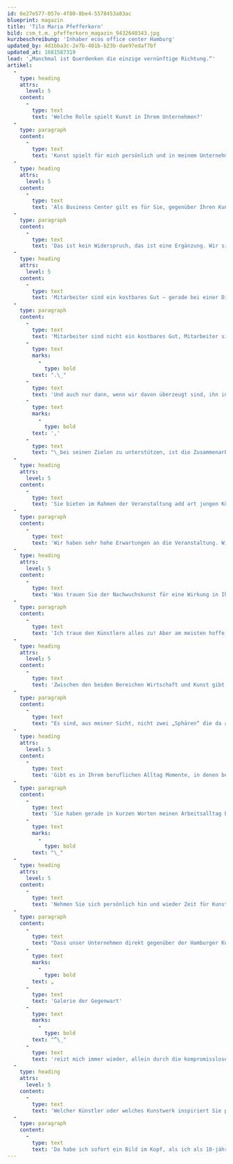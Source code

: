 ```yaml
---
id: 6e27e577-057e-4f80-8be4-5578453a83ac
blueprint: magazin
title: 'Tilo Maria Pfefferkorn'
bild: csm_t.m._pfefferkorn_magazin_9432640343.jpg
kurzbeschreibung: 'Inhaber ecos office center Hamburg'
updated_by: 4d1bba3c-2e7b-401b-b23b-dae97edaf7bf
updated_at: 1681587319
lead: '„Manchmal ist Querdenken die einzige vernünftige Richtung.“'
artikel:
  -
    type: heading
    attrs:
      level: 5
    content:
      -
        type: text
        text: 'Welche Rolle spielt Kunst in Ihrem Unternehmen?'
  -
    type: paragraph
    content:
      -
        type: text
        text: 'Kunst spielt für mich persönlich und in meinem Unternehmen immer eine sehr gewichtige Rolle. Wobei das eine mit dem anderen sehr stark verknüpft ist. Da ich genauso wenig sagen könnte, wo Kunst anfängt und wo sie aufhört, könnte ich auch nicht sagen, wo Arbeit anfängt und wo sie aufhört. Beides sind wichtige Bestandteile in meinem Leben, die ich nicht missen möchte. Dies erklärt auch, warum wir immer wieder Künstler eingeladen haben in unseren Räumen auszustellen. Die Veränderung der Räume war oft frappierend.'
  -
    type: heading
    attrs:
      level: 5
    content:
      -
        type: text
        text: 'Als Business Center gilt es für Sie, gegenüber Ihren Kunden einerseits ein harmonisches Ambiente zu schaffen, andererseits aber auch den einen oder anderen ästhetischen wie auch gedanklichen Impuls zu geben. Ist dies ein Widerspruch für Sie?'
  -
    type: paragraph
    content:
      -
        type: text
        text: 'Das ist kein Widerspruch, das ist eine Ergänzung. Wir sind ein Business Center, und selbstverständlich geht es für meine Kunden und auch für mein Unternehmen auch um Zahlen und Fakten. Dies darf aber nicht den Blick für andere Dinge verstellen. Ich kann ein Budget schreiben und mich trotzdem über ein Bild an der Wand freuen. Und das ist auch gut so. Menschen mit einem „Tunnel-Blick“ haben es schwer, egal in welche Richtung sie schauen.'
  -
    type: heading
    attrs:
      level: 5
    content:
      -
        type: text
        text: 'Mitarbeiter sind ein kostbares Gut – gerade bei einer Dienstleistung wie einem Büroservice. Wie sieht bei Ihnen die Personalentwicklung aus – und spielen dabei auch Impulse aus anderen Disziplinen eine Rolle?'
  -
    type: paragraph
    content:
      -
        type: text
        text: 'Mitarbeiter sind nicht ein kostbares Gut, Mitarbeiter sind das kostbarste Gut in der Dienstleistung. Weil wir dieses Wissen verinnerlicht haben, arbeiten wir seit vielen Jahren sehr intensiv mit John Strelecky & Friends zusammen. Die Zusammenarbeit basiert auf den verschiedenen und weltweit erfolgreichen Büchern von John Strelecky. Er vermittelt dabei keine Dogmen, sondern es geht um persönliche Individualität und Entfaltung. Was willst Du wirklich in Deinem Leben erreichen und erleben? Erst wenn sich ein potentieller Mitarbeiter mit dieser Frage beschäftigt hat, kann er die Entscheidung treffen, ob er bei uns arbeiten möchte'
      -
        type: text
        marks:
          -
            type: bold
        text: ".\_"
      -
        type: text
        text: 'Und auch nur dann, wenn wir davon überzeugt sind, ihn in seinem Tun'
      -
        type: text
        marks:
          -
            type: bold
        text: ','
      -
        type: text
        text: "\_bei seinen Zielen zu unterstützen, ist die Zusammenarbeit für beide Partner sinnvoll."
  -
    type: heading
    attrs:
      level: 5
    content:
      -
        type: text
        text: 'Sie bieten im Rahmen der Veranstaltung add art jungen Künstlern eine Plattform. Gibt es bestimmte Erwartungen, die Sie damit verknüpfen?'
  -
    type: paragraph
    content:
      -
        type: text
        text: 'Wir haben sehr hohe Erwartungen an die Veranstaltung. Wir sind auf unsere beiden Künstler, Julius Bernstein und Bofeng Lin, sehr stolz. Ich glaube, wir haben zwei Ausnahmetalente gefunden, die mit ihrer Kunst zum ersten Mal an eine größere Öffentlichkeit treten. Bereits bei der Auswahl, die wir in einem Dreier-Team getroffen haben, waren wir uns alle sehr schnell einig, dass es die beiden sein müssen. Immerhin war die Auswahl bei 70 begabten jungen Künstlern sehr groß. Und ja, es geht auch um unser Geschäft, natürlich wollen wir auch etwas Gutes für unsere Kunden tun, aber eben nicht mit dem „Dollar-Zeichen“ in den Augen, sondern mit Kunst, Herz und Begeisterung.'
  -
    type: heading
    attrs:
      level: 5
    content:
      -
        type: text
        text: 'Was trauen Sie der Nachwuchskunst für eine Wirkung in Ihrem Unternehmen zu – auf Mitarbeiter, aber auch auf Kunden?'
  -
    type: paragraph
    content:
      -
        type: text
        text: 'Ich traue den Künstlern alles zu! Aber am meisten hoffe ich, dass der Funke der Begeisterung auf Kunden, Gäste und auch auf die Mitarbeiter überspringt.'
  -
    type: heading
    attrs:
      level: 5
    content:
      -
        type: text
        text: 'Zwischen den beiden Bereichen Wirtschaft und Kunst gibt es häufig noch Berührungsängste. Ist das aus Ihrer Sicht gerechtfertigt?'
  -
    type: paragraph
    content:
      -
        type: text
        text: "Es sind, aus meiner Sicht, nicht zwei „Sphären“ die da aufeinander treffen, sondern zwei kreative Prozesse, die es gilt zu verbinden. Um am Ende etwas Besseres in beiden Prozessen zu erhalten.\_"
  -
    type: heading
    attrs:
      level: 5
    content:
      -
        type: text
        text: 'Gibt es in Ihrem beruflichen Alltag Momente, in denen besondere Kreativität oder ein „Querdenken“ gefragt ist? Wovon lassen Sie sich dabei leiten?'
  -
    type: paragraph
    content:
      -
        type: text
        text: 'Sie haben gerade in kurzen Worten meinen Arbeitsalltag beschrieben. Die Zusammenarbeit mit Gründern, Selbständigen und kreativen Menschen und Unternehmen erfordert immer ein gerütteltes Maß an Kreativität. Da ist „Querdenken“ manchmal die einzige „vernünftige“ Richtung. Leiten lasse ich mich dabei immer von den Wünschen meiner Kunden, dem Zweck meines Unternehmens und den Mitarbeitern.'
      -
        type: text
        marks:
          -
            type: bold
        text: "\_"
  -
    type: heading
    attrs:
      level: 5
    content:
      -
        type: text
        text: 'Nehmen Sie sich persönlich hin und wieder Zeit für Kunst und Kultur?'
  -
    type: paragraph
    content:
      -
        type: text
        text: "Dass unser Unternehmen direkt gegenüber der Hamburger Kunsthalle liegt, ist ein Umstand, den ich seit vielen Jahren sehr begrüße. Ich war immer ein großer Fan der Kunsthalle, bin aber nach der Fertigstellung des Umbaus ein noch größerer geworden. Die Werke präsentieren sich im wahrsten Sinne des Wortes in anderem Licht, und ich liebe die Räumlichkeiten. Speziell die\_"
      -
        type: text
        marks:
          -
            type: bold
        text: „
      -
        type: text
        text: 'Galerie der Gegenwart'
      -
        type: text
        marks:
          -
            type: bold
        text: "“\_"
      -
        type: text
        text: 'reizt mich immer wieder, allein durch die kompromisslose Architektur.'
  -
    type: heading
    attrs:
      level: 5
    content:
      -
        type: text
        text: 'Welcher Künstler oder welches Kunstwerk inspiriert Sie persönlich ganz besonders?'
  -
    type: paragraph
    content:
      -
        type: text
        text: 'Da habe ich sofort ein Bild im Kopf, als ich als 18-jähriger im British Museum in London war und vor meinem ersten Bild von William Turner stand. Dies war ein Augenblick, der mir noch heute Gänsehaut bereitet. Die Begeisterung für William Turner hat auch nach über 40 Jahren nichts von seiner Faszination verloren.'
---
```

